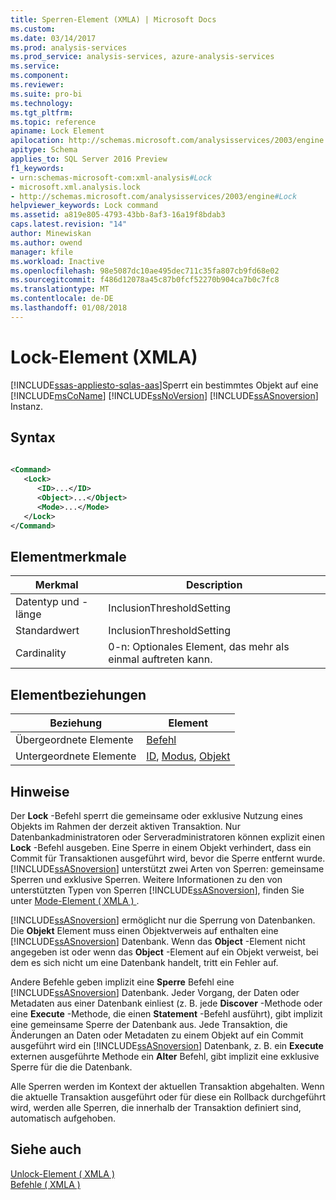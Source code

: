 ```yaml
---
title: Sperren-Element (XMLA) | Microsoft Docs
ms.custom: 
ms.date: 03/14/2017
ms.prod: analysis-services
ms.prod_service: analysis-services, azure-analysis-services
ms.service: 
ms.component: 
ms.reviewer: 
ms.suite: pro-bi
ms.technology: 
ms.tgt_pltfrm: 
ms.topic: reference
apiname: Lock Element
apilocation: http://schemas.microsoft.com/analysisservices/2003/engine
apitype: Schema
applies_to: SQL Server 2016 Preview
f1_keywords:
- urn:schemas-microsoft-com:xml-analysis#Lock
- microsoft.xml.analysis.lock
- http://schemas.microsoft.com/analysisservices/2003/engine#Lock
helpviewer_keywords: Lock command
ms.assetid: a819e805-4793-43bb-8af3-16a19f8bdab3
caps.latest.revision: "14"
author: Minewiskan
ms.author: owend
manager: kfile
ms.workload: Inactive
ms.openlocfilehash: 98e5087dc10ae495dec711c35fa807cb9fd68e02
ms.sourcegitcommit: f486d12078a45c87b0fcf52270b904ca7b0c7fc8
ms.translationtype: MT
ms.contentlocale: de-DE
ms.lasthandoff: 01/08/2018
---
```

# <a name="lock-element-xmla"></a>Lock-Element (XMLA)
[!INCLUDE[ssas-appliesto-sqlas-aas](../../../includes/ssas-appliesto-sqlas-aas.md)]Sperrt ein bestimmtes Objekt auf eine [!INCLUDE[msCoName](../../../includes/msconame-md.md)] [!INCLUDE[ssNoVersion](../../../includes/ssnoversion-md.md)] [!INCLUDE[ssASnoversion](../../../includes/ssasnoversion-md.md)] Instanz.  
  
## <a name="syntax"></a>Syntax  
  
```xml  
  
<Command>  
   <Lock>  
      <ID>...</ID>  
      <Object>...</Object>  
      <Mode>...</Mode>  
   </Lock>  
</Command>  
```  
  
## <a name="element-characteristics"></a>Elementmerkmale  
  
|Merkmal|Description|  
|--------------------|-----------------|  
|Datentyp und -länge|InclusionThresholdSetting|  
|Standardwert|InclusionThresholdSetting|  
|Cardinality|0-n: Optionales Element, das mehr als einmal auftreten kann.|  
  
## <a name="element-relationships"></a>Elementbeziehungen  
  
|Beziehung|Element|  
|------------------|-------------|  
|Übergeordnete Elemente|[Befehl](../../../analysis-services/xmla/xml-elements-properties/command-element-xmla.md)|  
|Untergeordnete Elemente|[ID](../../../analysis-services/xmla/xml-elements-properties/id-element-xmla.md), [Modus](../../../analysis-services/xmla/xml-elements-properties/mode-element-xmla.md), [Objekt](../../../analysis-services/xmla/xml-elements-properties/object-element-xmla.md)|  
  
## <a name="remarks"></a>Hinweise  
 Der **Lock** -Befehl sperrt die gemeinsame oder exklusive Nutzung eines Objekts im Rahmen der derzeit aktiven Transaktion. Nur Datenbankadministratoren oder Serveradministratoren können explizit einen **Lock** -Befehl ausgeben. Eine Sperre in einem Objekt verhindert, dass ein Commit für Transaktionen ausgeführt wird, bevor die Sperre entfernt wurde. [!INCLUDE[ssASnoversion](../../../includes/ssasnoversion-md.md)] unterstützt zwei Arten von Sperren: gemeinsame Sperren und exklusive Sperren. Weitere Informationen zu den von unterstützten Typen von Sperren [!INCLUDE[ssASnoversion](../../../includes/ssasnoversion-md.md)], finden Sie unter [Mode-Element &#40; XMLA &#41; ](../../../analysis-services/xmla/xml-elements-properties/mode-element-xmla.md).  
  
 [!INCLUDE[ssASnoversion](../../../includes/ssasnoversion-md.md)] ermöglicht nur die Sperrung von Datenbanken. Die **Objekt** Element muss einen Objektverweis auf enthalten eine [!INCLUDE[ssASnoversion](../../../includes/ssasnoversion-md.md)] Datenbank. Wenn das **Object** -Element nicht angegeben ist oder wenn das **Object** -Element auf ein Objekt verweist, bei dem es sich nicht um eine Datenbank handelt, tritt ein Fehler auf.  
  
 Andere Befehle geben implizit eine **Sperre** Befehl eine [!INCLUDE[ssASnoversion](../../../includes/ssasnoversion-md.md)] Datenbank. Jeder Vorgang, der Daten oder Metadaten aus einer Datenbank einliest (z. B. jede **Discover** -Methode oder eine **Execute** -Methode, die einen **Statement** -Befehl ausführt), gibt implizit eine gemeinsame Sperre der Datenbank aus. Jede Transaktion, die Änderungen an Daten oder Metadaten zu einem Objekt auf ein Commit ausgeführt wird ein [!INCLUDE[ssASnoversion](../../../includes/ssasnoversion-md.md)] Datenbank, z. B. ein **Execute** externen ausgeführte Methode ein **Alter** Befehl, gibt implizit eine exklusive Sperre für die die Datenbank.  
  
 Alle Sperren werden im Kontext der aktuellen Transaktion abgehalten. Wenn die aktuelle Transaktion ausgeführt oder für diese ein Rollback durchgeführt wird, werden alle Sperren, die innerhalb der Transaktion definiert sind, automatisch aufgehoben.  
  
## <a name="see-also"></a>Siehe auch  
 [Unlock-Element &#40; XMLA &#41;](../../../analysis-services/xmla/xml-elements-commands/unlock-element-xmla.md)   
 [Befehle &#40; XMLA &#41;](../../../analysis-services/xmla/xml-elements-commands/xml-elements-commands.md)  
  
  
